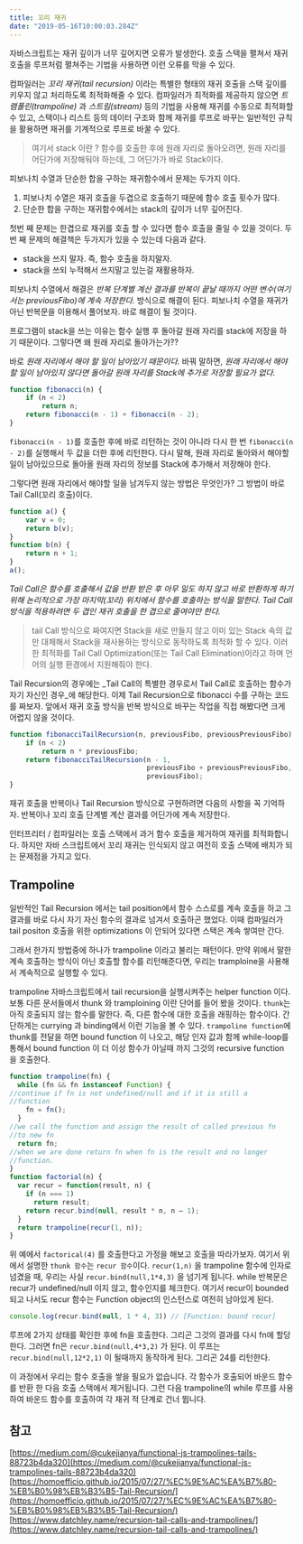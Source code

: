 ```yaml
---
title: 꼬리 재귀
date: "2019-05-16T10:00:03.284Z"
---
```


자바스크립트는 재귀 깊이가 너무 깊어지면 오류가 발생한다. 호출 스택을 펼쳐서 재귀 호출을 루프처럼 펼쳐주는 기법을 사용하면 이런 오류를 막을 수 있다. 

컴파일러는 _꼬리 재귀(tail recursion)_ 이라는 특별한 형태의 재귀 호출을 스택 깊이를 키우지 않고 처리하도록 최적화해줄 수 있다.
컴파일러가 최적화를 제공하지 않으면 _트램폴린(trampoline)_ 과 _스트림(stream)_ 등의 기법을 사용해 재귀를 수동으로 최적화할 수 있고, 스택이나 리스트 등의 데이터 구조와 함께 재귀를 루프로 바꾸는 일반적인 규칙을 활용하면 재귀를 기계적으로 루프로 바꿀 수 있다. 


> 여기서 stack 이란 ? 함수를 호출한 후에 원래 자리로 돌아오려면, 원래 자리를 어딘가에 저장해둬야 하는데, 그 어딘가가 바로 Stack이다. 

피보나치 수열과 단순한 합을 구하는 재귀함수에서 문제는 두가지 이다.

1. 피보나치 수열은 재귀 호출을 두겹으로 호출하기 때문에 함수 호출 횟수가 많다.
2. 단순한 합을 구하는 재귀함수에서는 stack의 깊이가 너무 깊어진다.

첫번 째 문제는 한겹으로 재귀를 호출 할 수 있다면 함수 호출을 줄일 수 있을 것이다.
두번 째 문제의 해결책은 두가지가 있을 수 있는데 다음과 같다.
 
  - stack을 쓰지 말자. 즉, 함수 호출을 하지말자.
  - stack을 쓰되 누적해서 쓰지말고 있는걸 재활용하자.

 
피보나치 수열에서 해결은 _반복 단계별 계산 결과를 반복이 끝날 때까지 어떤 변수(여기서는 previousFibo)에 계속 저장한다._ 방식으로 해결이 된다.
피보나치 수열을 재귀가 아닌 반복문을 이용해서 풀어보자. 바로 해결이 될 것이다.

프로그램이 stack을 쓰는 이유는 함수 실행 후 돌아갈 원래 자리를 stack에 저장을 하기 때문이다.
그렇다면 왜 원래 자리로 돌아가는가??

바로 _원래 자리에서 해야 할 일이 남아있기 때문이다._
바꿔 말하면, _원래 자리에서 해야할 일이 남아있지 않다면 돌아갈 원래 자리를 Stack에 추가로 저장할 필요가 없다._

```javascript
function fibonacci(n) {
    if (n < 2)
        return n;
    return fibonacci(n - 1) + fibonacci(n - 2);
}
```

`fibonacci(n - 1)`를 호출한 후에 바로 리턴하는 것이 아니라 다시 한 번 `fibonacci(n - 2)`를 실행해서 두 값을 더한 후에 리턴한다. 다시 말해, 원래 자리로 돌아와서 해야할 일이 남아있으므로 돌아올 원래 자리의 정보를 Stack에 추가해서 저장해야 한다.

그렇다면 원래 자리에서 해야할 일을 남겨두지 않는 방법은 무엇인가? 그 방법이 바로 Tail Call(꼬리 호출)이다.

```javascript
function a() {
    var v = 0;
    return b(v);
}
function b(n) {
    return n + 1;
}
a();
```

_Tail Call은 함수를 호출해서 값을 반환 받은 후 아무 일도 하지 않고 바로 반환하게 하기 위해 논리적으로 가장 마지막(꼬리) 위치에서 함수를 호출하는 방식을 말한다._
_Tail Call 방식을 적용하려면 두 겹인 재귀 호출을 한 겹으로 줄여야만 한다._

> tail Call 방식으로 짜여지면 Stack을 새로 만들지 않고 이미 있는 Stack 속의 값만 대체해서 Stack을 재사용하는 방식으로 동작하도록 최적화 할 수 있다. 이러한 최적화를 Tail Call Optimization(또는 Tail Call Elimination)이라고 하며 언어의 실행 환경에서 지원해줘야 한다.

Tail Recursion의 경우에는 _Tail Call의 특별한 경우로서 Tail Call로 호출하는 함수가 자기 자신인 경우_에 해당한다.
이제 Tail Recursion으로 fibonacci 수를 구하는 코드를 짜보자. 앞에서 재귀 호출 방식을 반복 방식으로 바꾸는 작업을 직접 해봤다면 크게 어렵지 않을 것이다.

```javascript
function fibonacciTailRecursion(n, previousFibo, previousPreviousFibo) {
    if (n < 2)
        return n * previousFibo;
    return fibonacciTailRecursion(n - 1,
                                  previousFibo + previousPreviousFibo,
                                  previousFibo);
}
```
재귀 호출을 반복이나 Tail Recursion 방식으로 구현하려면 다음의 사항을 꼭 기억하자.
반복이나 꼬리 호출 단계별 계산 결과를 어딘가에 계속 저장한다.

인터프리터 / 컴파일러는 호출 스택에서 과거 함수 호출을 제거하여 재귀를 최적화합니다. 하지만 자바 스크립트에서 꼬리 재귀는 인식되지 않고 여전히 호출 스택에 배치가 되는 문제점을 가지고 있다.


## Trampoline

일반적인 Tail Recursion 에서는 tail position에서 함수 스스로를 계속 호출을 하고 그 결과를 바로 다시 자기 자신 함수의 결과로 넘겨서 호출하곤 했었다. 
이때 컴파일러가 tail positon 호출을 위한 optimizations 이 안되어 있다면 스택은 계속 쌓여만 간다. 

그래서 한가지 방법중에 하나가 trampoline 이라고 불리는 패턴이다. 
만약 위에서 말한 계속 호출하는 방식이 아닌 호출할 함수를 리턴해준다면, 우리는 tramploine을 사용해서 계속적으로 실행할 수 있다. 

trampoline 자바스크립트에서 tail recursion을 실행시켜주는 helper function 이다.
보통 다른 문서들에서 thunk 와 tramploining 이란 단어를 들어 봤을 것이다.
`thunk`는 아직 호출되지 않는 함수를 말한다. 즉, 다른 함수에 대한 호출을 래핑하는 함수이다. 간단하게는 currying 과 binding에서 이런 기능을 볼 수 있다. 
`trampoline function`에 thunk를 전달을 하면 bound function 이 나오고, 해당 인자 값과 함께 while-loop를 통해서 bound function 이 더 이상 함수가 아닐때 까지 그것의 recursive function 을 호출한다. 

```javascript
function trampoline(fn) {
  while (fn && fn instanceof Function) { 
//continue if fn is not undefined/null and if it is still a
//function
    fn = fn();
  }
//we call the function and assign the result of called previous fn
//to new fn
  return fn; 
//when we are done return fn when fn is the result and no longer
//function.
}
function factorial(n) {
  var recur = function(result, n) {
    if (n === 1)
      return result;
    return recur.bind(null, result * n, n — 1);
  }
  return trampoline(recur(1, n));
}
```

위 예에서 `factorical(4)` 를 호출한다고 가정을 해보고 호출을 따라가보자. 
여기서 위에서 설명한 `thunk 함수`는 `recur 함수`이다. 
`recur(1,n)` 을 trampoline 함수에 인자로 넘겼을 때, 우리는 사실 `recur.bind(null,1*4,3)` 을 넘기게 됩니다. 
while 반복문은 recur가 undefined/null 이지 않고, 함수인지를 체크한다. 여기서 recur이 bounded 되고 나서도 recur 함수는 Function object의 인스턴스로 여전히 남아있게 된다. 

```javascript
console.log(recur.bind(null, 1 * 4, 3)) // [Function: bound recur]
```

루프에 2가지 상태를 확인한 후에 fn을 호출한다. 그리곤 그것의 결과를 다시 fn에 할당한다. 
그러면 fn은 `recur.bind(null,4*3,2)` 가 된다. 이 루프는 `recur.bind(null,12*2,1)` 이 될때까지 동작하게 된다. 그리곤 24를 리턴한다. 

이 과정에서 우리는 함수 호출을 쌓을 필요가 없습니다. 각 함수가 호출되어 바운드 함수를 반환 한 다음 호출 스택에서 제거됩니다. 그런 다음 trampoline의 while 루프를 사용하여 바운드 함수를 호출하여 각 재귀 적 단계로 건너 뜁니다. 

## 참고 
[https://medium.com/@cukejianya/functional-js-trampolines-tails-88723b4da320](https://medium.com/@cukejianya/functional-js-trampolines-tails-88723b4da320)
[https://homoefficio.github.io/2015/07/27/%EC%9E%AC%EA%B7%80-%EB%B0%98%EB%B3%B5-Tail-Recursion/](https://homoefficio.github.io/2015/07/27/%EC%9E%AC%EA%B7%80-%EB%B0%98%EB%B3%B5-Tail-Recursion/)
[https://www.datchley.name/recursion-tail-calls-and-trampolines/](https://www.datchley.name/recursion-tail-calls-and-trampolines/)
